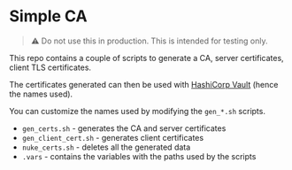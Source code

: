 # Simple CA

> :warning:  Do not use this in production. This is intended for testing only.

This repo contains a couple of scripts to generate a CA, server certificates, client TLS certificates.

The certificates generated can then be used with [HashiCorp Vault](https://www.vaultproject.io/) (hence the names used).

You can customize the names used by modifying the `gen_*.sh` scripts.

- `gen_certs.sh` - generates the CA and server certificates
- `gen_client_cert.sh` - generates client certificates
- `nuke_certs.sh` - deletes all the generated data
- `.vars` - contains the variables with the paths used by the scripts
